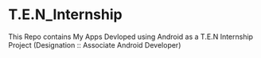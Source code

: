 # T.E.N_Internship
This Repo contains My Apps Devloped using Android as a T.E.N Internship Project (Designation :: Associate Android Developer)

